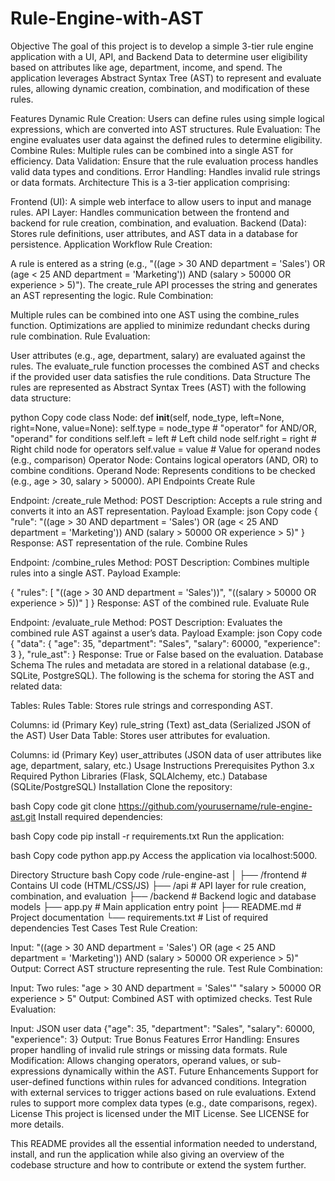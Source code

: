 # Rule-Engine-with-AST
Objective
The goal of this project is to develop a simple 3-tier rule engine application with a UI, API, and Backend Data to determine user eligibility based on attributes like age, department, income, and spend. The application leverages Abstract Syntax Tree (AST) to represent and evaluate rules, allowing dynamic creation, combination, and modification of these rules.

Features
Dynamic Rule Creation: Users can define rules using simple logical expressions, which are converted into AST structures.
Rule Evaluation: The engine evaluates user data against the defined rules to determine eligibility.
Combine Rules: Multiple rules can be combined into a single AST for efficiency.
Data Validation: Ensure that the rule evaluation process handles valid data types and conditions.
Error Handling: Handles invalid rule strings or data formats.
Architecture
This is a 3-tier application comprising:

Frontend (UI): A simple web interface to allow users to input and manage rules.
API Layer: Handles communication between the frontend and backend for rule creation, combination, and evaluation.
Backend (Data): Stores rule definitions, user attributes, and AST data in a database for persistence.
Application Workflow
Rule Creation:

A rule is entered as a string (e.g., "((age > 30 AND department = 'Sales') OR (age < 25 AND department = 'Marketing')) AND (salary > 50000 OR experience > 5)").
The create_rule API processes the string and generates an AST representing the logic.
Rule Combination:

Multiple rules can be combined into one AST using the combine_rules function.
Optimizations are applied to minimize redundant checks during rule combination.
Rule Evaluation:

User attributes (e.g., age, department, salary) are evaluated against the rules.
The evaluate_rule function processes the combined AST and checks if the provided user data satisfies the rule conditions.
Data Structure
The rules are represented as Abstract Syntax Trees (AST) with the following data structure:

python
Copy code
class Node:
    def __init__(self, node_type, left=None, right=None, value=None):
        self.type = node_type  # "operator" for AND/OR, "operand" for conditions
        self.left = left  # Left child node
        self.right = right  # Right child node for operators
        self.value = value  # Value for operand nodes (e.g., comparison)
Operator Node: Contains logical operators (AND, OR) to combine conditions.
Operand Node: Represents conditions to be checked (e.g., age > 30, salary > 50000).
API Endpoints
Create Rule

Endpoint: /create_rule
Method: POST
Description: Accepts a rule string and converts it into an AST representation.
Payload Example:
json
Copy code
{
  "rule": "((age > 30 AND department = 'Sales') OR (age < 25 AND department = 'Marketing')) AND (salary > 50000 OR experience > 5)"
}
Response: AST representation of the rule.
Combine Rules

Endpoint: /combine_rules
Method: POST
Description: Combines multiple rules into a single AST.
Payload Example:

{
  "rules": [
    "((age > 30 AND department = 'Sales'))",
    "((salary > 50000 OR experience > 5))"
  ]
}
Response: AST of the combined rule.
Evaluate Rule

Endpoint: /evaluate_rule
Method: POST
Description: Evaluates the combined rule AST against a user’s data.
Payload Example:
json
Copy code
{
  "data": {
    "age": 35,
    "department": "Sales",
    "salary": 60000,
    "experience": 3
  },
  "rule_ast": <AST structure from create_rule or combine_rules>
}
Response: True or False based on the evaluation.
Database Schema
The rules and metadata are stored in a relational database (e.g., SQLite, PostgreSQL). The following is the schema for storing the AST and related data:

Tables:
Rules Table: Stores rule strings and corresponding AST.

Columns:
id (Primary Key)
rule_string (Text)
ast_data (Serialized JSON of the AST)
User Data Table: Stores user attributes for evaluation.

Columns:
id (Primary Key)
user_attributes (JSON data of user attributes like age, department, salary, etc.)
Usage Instructions
Prerequisites
Python 3.x
Required Python Libraries (Flask, SQLAlchemy, etc.)
Database (SQLite/PostgreSQL)
Installation
Clone the repository:

bash
Copy code
git clone https://github.com/yourusername/rule-engine-ast.git
Install required dependencies:

bash
Copy code
pip install -r requirements.txt
Run the application:

bash
Copy code
python app.py
Access the application via localhost:5000.

Directory Structure
bash
Copy code
/rule-engine-ast
│
├── /frontend              # Contains UI code (HTML/CSS/JS)
├── /api                   # API layer for rule creation, combination, and evaluation
├── /backend               # Backend logic and database models
├── app.py                 # Main application entry point
├── README.md              # Project documentation
└── requirements.txt       # List of required dependencies
Test Cases
Test Rule Creation:

Input: "((age > 30 AND department = 'Sales') OR (age < 25 AND department = 'Marketing')) AND (salary > 50000 OR experience > 5)"
Output: Correct AST structure representing the rule.
Test Rule Combination:

Input: Two rules:
"age > 30 AND department = 'Sales'"
"salary > 50000 OR experience > 5"
Output: Combined AST with optimized checks.
Test Rule Evaluation:

Input: JSON user data {"age": 35, "department": "Sales", "salary": 60000, "experience": 3}
Output: True
Bonus Features
Error Handling: Ensures proper handling of invalid rule strings or missing data formats.
Rule Modification: Allows changing operators, operand values, or sub-expressions dynamically within the AST.
Future Enhancements
Support for user-defined functions within rules for advanced conditions.
Integration with external services to trigger actions based on rule evaluations.
Extend rules to support more complex data types (e.g., date comparisons, regex).
License
This project is licensed under the MIT License. See LICENSE for more details.

This README provides all the essential information needed to understand, install, and run the application while also giving an overview of the codebase structure and how to contribute or extend the system further.









